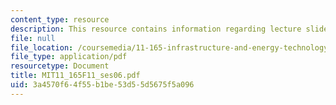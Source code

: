 ```yaml
---
content_type: resource
description: This resource contains information regarding lecture slides.
file: null
file_location: /coursemedia/11-165-infrastructure-and-energy-technology-challenges-fall-2011/3a4570f64f55b1be53d55d5675f5a096_MIT11_165F11_ses06.pdf
file_type: application/pdf
resourcetype: Document
title: MIT11_165F11_ses06.pdf
uid: 3a4570f6-4f55-b1be-53d5-5d5675f5a096
---
```

